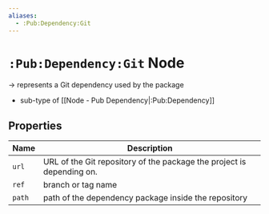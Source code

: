 ```yaml
---
aliases:
  - :Pub:Dependency:Git
---
```


# `:Pub:Dependency:Git` Node

-> represents a Git dependency used by the package

- sub-type of [[Node - Pub Dependency|:Pub:Dependency]]
## Properties

| Name   | Description                                                           |
|--------|-----------------------------------------------------------------------|
| `url`  | URL of the Git repository of the package the project is depending on. |
| `ref`  | branch or tag name                                                    |
| `path` | path of the dependency package inside the repository                  |


